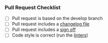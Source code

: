 ### Pull Request Checklist

<!-- Please read CONTRIBUTING.md before submitting your pull request -->

* [ ] Pull request is based on the develop branch
* [ ] Pull request includes a [changelog file](https://github.com/matrix-org/synapse/blob/master/CONTRIBUTING.md#changelog)
* [ ] Pull request includes a [sign off](https://github.com/matrix-org/synapse/blob/master/CONTRIBUTING.md#sign-off)
* [ ] Code style is correct (run the [linters](https://github.com/matrix-org/synapse/blob/master/CONTRIBUTING.md#code-style))
